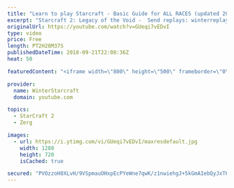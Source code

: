 ```yaml
---
title: "Learn to play Starcraft - Basic Guide for ALL RACES (updated 2017) #2"
excerpt: "Starcraft 2: Legacy of the Void -  Send replays: winterreplays@gmail.com ( -- Watch live at https://www.twitch.tv/wintergaming"
originalUrl: https://youtube.com/watch?v=GUeqi7vEDvI
type: video
price: Free
length: PT2H28M37S
publishedDateTime: 2018-09-21T22:08:36Z
heat: 50

featuredContent: "<iframe width=\"800\" height=\"500\" frameborder=\"0\" src=\"https://www.youtube.com/embed/GUeqi7vEDvI\" allow=\"accelerometer; autoplay; encrypted-media; gyroscope; picture-in-picture\" allowfullscreen></iframe>"

provider:
  name: WinterStarcraft
  domain: youtube.com

topics:
  - StarCraft 2
  - Zerg

images:
  - url: https://i.ytimg.com/vi/GUeqi7vEDvI/maxresdefault.jpg
    width: 1280
    height: 720
    isCached: true

secured: "PVOzzoH8XLvH/9VSpmauOHxpEcPYeWne7qwK/z1nwiehgJ+5kGmAIebQyJxT62eK5vfH/yBOT/UVCvU+KaanE+B4r6MXsyhttHZGlPfNu17PPfHhnTpILNZSgCQvnU1L73HY4WsUDstgGvazJSLtVNt1Gk1G5eD/NIpQQRrm4iO2I1UmIvtePztGMDNwFNF9ledu6BeItBgumAbmrphNDaU+eIGwjRu6UZb3y01G3Y3EUTurtQbjXoAcXmK0/NpxVRyWzqp6UpkCQo82KlSKI+DirOM0DkiEUjMnjvqowzhdn4TWPtNcWqfga0OmPAKvoO98PH10ZXadPEFf/6z1XEfDGeq14UzR02K7S0CxYsEY0SA7oYW/rwX5jXms3EMyWxnXQiiRsl/zKBp0r7bFoyCdNXEc/n1Gn/rHGmas0y0=;mieooNs22BrMTdyTAm7vHQ=="
---
```


